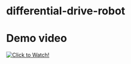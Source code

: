# differential-drive-robot

# Demo video
[![Click to Watch!](https://youtu.be/FwafE7gGxxY/0.jpg)](https://youtu.be/FwafE7gGxxY)
